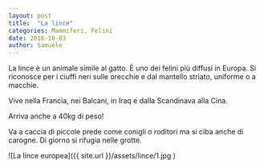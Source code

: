 ```yaml
---
layout: post
title:  "La lince"
categories: Mammiferi, Felini
date: 2016-10-03
author: Samuele
---
```

La lince è un animale simile al gatto. È uno dei
felini più diffusi in Europa. Si riconosce per
i ciuffi neri sulle orecchie e dal mantello
striato, uniforme o a macchie.

Vive nella Francia, nei Balcani, in Iraq e dalla
Scandinava alla Cina.

Arriva anche a 40kg di peso!

Va a caccia di piccole prede come conigli o
roditori ma si ciba anche di carogne. Di giorno
si rifugia nelle grotte.


![La lince europea]({{ site.url }}/assets/lince/1.jpg )
